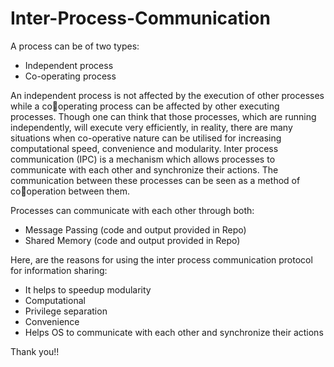 # Inter-Process-Communication

A process can be of two types:

- Independent process
- Co-operating process

An independent process is not affected by the execution of other processes while a cooperating process can be affected by other executing processes. Though one can think that 
those processes, which are running independently, will execute very efficiently, in reality, there are many situations when co-operative nature can be utilised for increasing 
computational speed, convenience and modularity. Inter process communication (IPC) is a mechanism which allows processes to communicate with each other and synchronize their 
actions. The communication between these processes can be seen as a method of cooperation between them. 

Processes can communicate with each other through both:

- Message Passing (code and output provided in Repo)
- Shared Memory (code and output provided in Repo)

Here, are the reasons for using the inter process communication protocol for information sharing:

- It helps to speedup modularity
- Computational
- Privilege separation
- Convenience
- Helps OS to communicate with each other and synchronize their actions

Thank you!!
